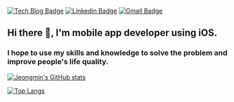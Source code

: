 [![Tech Blog Badge](http://img.shields.io/badge/-Tech%20blog-black?style=flat-square&logo=github&link=https://chris-kim.tistory.com)](https://chris-kim.tistory.com) [![Linkedin Badge](https://img.shields.io/badge/-LinkedIn-blue?style=flat-square&logo=Linkedin&logoColor=white&link=www.linkedin.com/in/jeongmin-kim-softwareengineer)](www.linkedin.com/in/jeongmin-kim-softwareengineer) [![Gmail Badge](https://img.shields.io/badge/Gmail-d14836?style=flat-square&logo=Gmail&logoColor=white&link=mailto:kimjm9481@gmail.com)](mailto:kimjm9481@gmail.com)

## Hi there 👋, I'm mobile app developer using iOS.
### I hope to use my skills and knowledge to solve the problem and improve people's life quality.


[![Jeongmin's GitHub stats](https://github-readme-stats.vercel.app/api?username=kimjm010)](https://github.com/kimjm010/github-readme-stats)


[![Top Langs](https://github-readme-stats.vercel.app/api/top-langs/?username=kimjm010)](https://github.com/anuraghazra/github-readme-stats)




